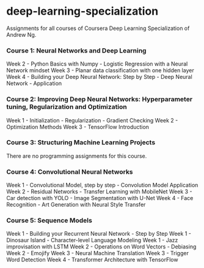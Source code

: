 # deep-learning-specialization

Assignments for all courses of Coursera Deep Learning Specialization of Andrew Ng.

### Course 1: Neural Networks and Deep Learning
Week 2 - Python Basics with Numpy
       - Logistic Regression with a Neural Network mindset
Week 3 - Planar data classification with one hidden layer
Week 4 - Building your Deep Neural Network: Step by Step
       - Deep Neural Network - Application

### Course 2: Improving Deep Neural Networks: Hyperparameter tuning, Regularization and Optimization
Week 1 - Initialization
       - Regularization
       - Gradient Checking
Week 2 - Optimization Methods
Week 3 - TensorFlow Introduction

### Course 3: Structuring Machine Learning Projects
There are no programming assignments for this course.

### Course 4: Convolutional Neural Networks
Week 1 - Convolutional Model, step by step
       - Convolution Model Application
Week 2 - Residual Networks
       - Transfer Learning with MobileNet
Week 3 - Car detection with YOLO
       - Image Segmentation with U-Net
Week 4 - Face Recognition
       - Art Generation with Neural Style Transfer

### Course 5: Sequence Models
Week 1 - Building your Recurrent Neural Network - Step by Step
Week 1 - Dinosaur Island - Character-level Language Modeling
Week 1 - Jazz improvisation with LSTM
Week 2 - Operations on Word Vectors - Debiasing
Week 2 - Emojify
Week 3 - Neural Machine Translation
Week 3 - Trigger Word Detection
Week 4 - Transformer Architecture with TensorFlow
